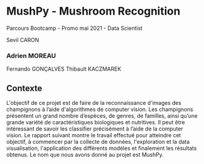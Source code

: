 # MushPy - Mushroom Recognition

Parcours Bootcamp - Promo mai 2021 - Data Scientist

Sevil CARON
### Adrien MOREAU
Fernando GONÇALVES
Thibault KACZMAREK

## Contexte

L'objectif de ce projet est de faire de la reconnaissance d'images des champignons à l’aide d'algorithmes de computer vision. Les champignons présentent un grand nombre d’espèces, de genres, de familles, ainsi qu’une grande variété de caractéristiques biologiques et nutritives. Il peut être intéressant de savoir les classifier précisément à l’aide de la computer vision.
Le rapport suivant montre le travail effectué pour atteindre cet objectif, à commencer par la collecte de données, l'exploration et la data visualisation, l'application des différents modèles et finalement les résultats obtenus.
Le nom que nous avons donné au projet est MushPy.
